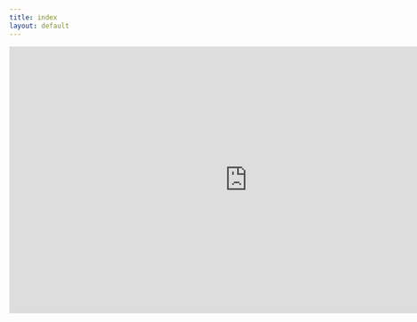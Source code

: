 ```yaml
---
title: index
layout: default
---
```


<center>
<iframe width="853" height="480" src="https://www.youtube-nocookie.com/embed/oEbEuaxonC0?rel=0&amp;showinfo=0" frameborder="0" allowfullscreen></iframe>
</center>
